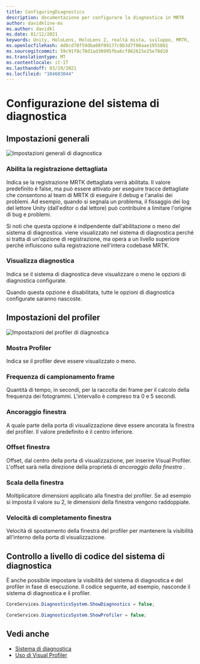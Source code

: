 ```yaml
---
title: ConfiguringDiagnostics
description: documentazione per configurare la diagnostica in MRTK
author: davidkline-ms
ms.author: davidkl
ms.date: 01/12/2021
keywords: Unity, HoloLens, HoloLens 2, realtà mista, sviluppo, MRTK,
ms.openlocfilehash: 4d8cd70f59dba08f09177c0b3d7f08aae1955801
ms.sourcegitcommit: 59c91f8c70d1ad30995fba6cf862615e25e78d10
ms.translationtype: MT
ms.contentlocale: it-IT
ms.lasthandoff: 03/19/2021
ms.locfileid: "104683044"
---
```

# <a name="configuring-the-diagnostics-system"></a>Configurazione del sistema di diagnostica

## <a name="general-settings"></a>Impostazioni generali

![Impostazioni generali di diagnostica](../images/diagnostics/DiagnosticsGeneralSettings.png)

### <a name="enable-verbose-logging"></a>Abilita la registrazione dettagliata

Indica se la registrazione MRTK dettagliata verrà abilitata. Il valore predefinito è false, ma può essere attivato per eseguire tracce dettagliate che consentono al team di MRTK di eseguire il debug e l'analisi dei problemi. Ad esempio, quando si segnala un problema, il fissaggio dei log del lettore Unity (dall'editor o dal lettore) può contribuire a limitare l'origine di bug e problemi.

Si noti che questa opzione è indipendente dall'abilitazione o meno del sistema di diagnostica. viene visualizzato nel sistema di diagnostica perché si tratta di un'opzione di registrazione, ma opera a un livello superiore perché influiscono sulla registrazione nell'intera codebase MRTK.

### <a name="show-diagnostics"></a>Visualizza diagnostica

Indica se il sistema di diagnostica deve visualizzare o meno le opzioni di diagnostica configurate.

Quando questa opzione è disabilitata, tutte le opzioni di diagnostica configurate saranno nascoste.

## <a name="profiler-settings"></a>Impostazioni del profiler

![Impostazioni del profiler di diagnostica](../images/diagnostics/DiagnosticsProfilerSettings.png)

### <a name="show-profiler"></a>Mostra Profiler

Indica se il profiler deve essere visualizzato o meno.

### <a name="frame-sample-rate"></a>Frequenza di campionamento frame

Quantità di tempo, in secondi, per la raccolta dei frame per il calcolo della frequenza dei fotogrammi. L'intervallo è compreso tra 0 e 5 secondi.

### <a name="window-anchor"></a>Ancoraggio finestra

A quale parte della porta di visualizzazione deve essere ancorata la finestra del profiler. Il valore predefinito è il centro inferiore.

### <a name="window-offset"></a>Offset finestra

Offset, dal centro della porta di visualizzazione, per inserire Visual Profiler. L'offset sarà nella direzione della proprietà di *ancoraggio della finestra* .

### <a name="window-scale"></a>Scala della finestra

Moltiplicatore dimensioni applicato alla finestra del profiler. Se ad esempio si imposta il valore su 2, le dimensioni della finestra vengono raddoppiate.

### <a name="window-follow-speed"></a>Velocità di completamento finestra

Velocità di spostamento della finestra del profiler per mantenere la visibilità all'interno della porta di visualizzazione.

## <a name="programmatically-controlling-the-diagnostics-system"></a>Controllo a livello di codice del sistema di diagnostica

È anche possibile impostare la visibilità del sistema di diagnostica e del profiler in fase di esecuzione. Il codice seguente, ad esempio, nasconde il sistema di diagnostica e il profiler.

```c#
CoreServices.DiagnosticsSystem.ShowDiagnostics = false;

CoreServices.DiagnosticsSystem.ShowProfiler = false;
```

## <a name="see-also"></a>Vedi anche

- [Sistema di diagnostica](diagnostics-system-getting-started.md)
- [Uso di Visual Profiler](using-visual-profiler.md)
